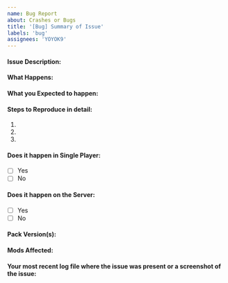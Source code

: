 ```yaml
---
name: Bug Report
about: Crashes or Bugs
title: '[Bug] Summary of Issue'
labels: 'bug'
assignees: 'YOYOK9'
---
```

<!-- DO NOT TYPE BETWEEN ARROWS LIKE THESE -->
<!-- These are comments that will not appear in your completed issue text -->

#### Issue Description:


#### What Happens:


#### What you Expected to happen:


#### Steps to Reproduce in detail:
<!-- You may use more than 3 steps, simply continue the numbering if required -->
1.
2.
3.

#### Does it happen in Single Player:
<!-- Please test and place an 'x' in the appropriate space -->
- [ ] Yes
- [ ] No

#### Does it happen on the Server:
<!-- Please test and place an 'x' in the appropriate space -->
- [ ] Yes
- [ ] No

#### Pack Version(s):
<!--
DO NOT LEAVE BLANK
Ex. V165.1.0.1
-->

#### Mods Affected:
<!--
DO NOT LEAVE BLANK
Ex: Quark, AE2, etc.
--> 

#### Your most recent log file where the issue was present or a screenshot of the issue:
<!--
DO NOT LEAVE BLANK.
GitHub will allow you to upload images directly, however we request that you use GitHub gist (https://gist.github.com) to post logs as they can get quite large.

latest.log and debug.log are preferred, however launcher_log.txt might be needed in some cases
-->
